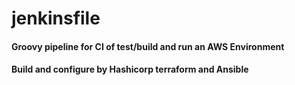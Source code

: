 # jenkinsfile
#### Groovy pipeline for CI of test/build and run an AWS Environment
#### Build and configure by Hashicorp terraform and Ansible
